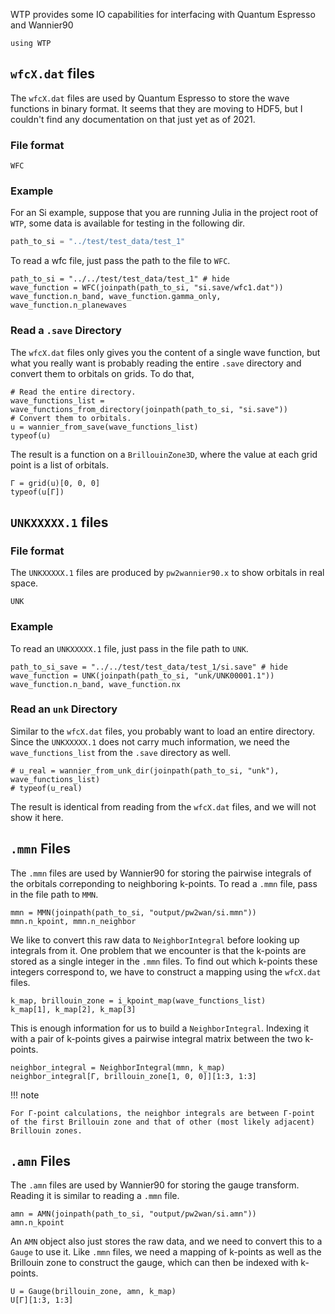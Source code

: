 WTP provides some IO capabilities for interfacing with Quantum Espresso and 
Wannier90

```@setup iopw
using WTP
```

## `wfcX.dat` files

The `wfcX.dat` files are used by Quantum Espresso to store the wave functions in
binary format. It seems that they are moving to HDF5, but I couldn't find any
documentation on that just yet as of 2021.

### File format 

```@docs
WFC
```

### Example 

For an Si example, suppose that you are running Julia in the project root of `WTP`, some data is available for testing in the following dir.

```julia
path_to_si = "../test/test_data/test_1"
```

To read a wfc file, just pass the path to the file to `WFC`.

```@example iopw
path_to_si = "../../test/test_data/test_1" # hide
wave_function = WFC(joinpath(path_to_si, "si.save/wfc1.dat"))
wave_function.n_band, wave_function.gamma_only, wave_function.n_planewaves
```

### Read a `.save` Directory

The `wfcX.dat` files only gives you the content of a single wave function, but what you really want is probably reading the entire `.save` directory and convert them to orbitals on grids.
To do that,

```@example iopw
# Read the entire directory.
wave_functions_list = wave_functions_from_directory(joinpath(path_to_si, "si.save"))
# Convert them to orbitals.
u = wannier_from_save(wave_functions_list)
typeof(u)
```

The result is a function on a `BrillouinZone3D`, where the value at each grid point
is a list of orbitals.

```@example iopw
Γ = grid(u)[0, 0, 0]
typeof(u[Γ])
```

## `UNKXXXXX.1` files

### File format 

The `UNKXXXXX.1` files are produced by `pw2wannier90.x` to show orbitals in real space.

```@docs
UNK
```


### Example

To read an `UNKXXXXX.1` file, just pass in the file path to `UNK`.

```@example iopw
path_to_si_save = "../../test/test_data/test_1/si.save" # hide
wave_function = UNK(joinpath(path_to_si, "unk/UNK00001.1"))
wave_function.n_band, wave_function.nx
```

### Read an `unk` Directory

Similar to the `wfcX.dat` files, you probably want to load an entire directory.
Since the `UNKXXXXX.1` does not carry much information, we need the `wave_functions_list` from 
the `.save` directory as well.

```@example iopw
# u_real = wannier_from_unk_dir(joinpath(path_to_si, "unk"), wave_functions_list)
# typeof(u_real)
```

The result is identical from reading from the `wfcX.dat` files, and we will not show it here.

## `.mmn` Files

The `.mmn` files are used by Wannier90 for storing the pairwise integrals of the
orbitals correponding to neighboring k-points. To read a `.mmn` file, pass in
the file path to `MMN`.

```@example iopw
mmn = MMN(joinpath(path_to_si, "output/pw2wan/si.mmn"))
mmn.n_kpoint, mmn.n_neighbor
```

We like to convert this raw data to `NeighborIntegral` before looking up
integrals from it. One problem that we encounter is that the k-points are stored
as a single integer in the `.mmn` files. To find out which k-points these
integers correspond to, we have to construct a mapping using the `wfcX.dat`
files.

```@example iopw
k_map, brillouin_zone = i_kpoint_map(wave_functions_list)
k_map[1], k_map[2], k_map[3]
```

This is enough information for us to build a `NeighborIntegral`. Indexing 
it with a pair of k-points gives a pairwise integral matrix between the two k-points.

```@example iopw
neighbor_integral = NeighborIntegral(mmn, k_map)
neighbor_integral[Γ, brillouin_zone[1, 0, 0]][1:3, 1:3]
```

!!! note 

    For Γ-point calculations, the neighbor integrals are between Γ-point of the first Brillouin zone and that of other (most likely adjacent) Brillouin zones.



## `.amn` Files

The `.amn` files are used by Wannier90 for storing the gauge transform.
Reading it is similar to reading a `.mmn` file.

```@example iopw
amn = AMN(joinpath(path_to_si, "output/pw2wan/si.amn"))
amn.n_kpoint
```

An `AMN` object also just stores the raw data, and we need to convert this to a
`Gauge` to use it. Like `.mmn` files, we need a mapping of k-points as well as the Brillouin zone to construct the gauge, which can then be indexed with k-points.

```@example iopw
U = Gauge(brillouin_zone, amn, k_map)
U[Γ][1:3, 1:3]
```

